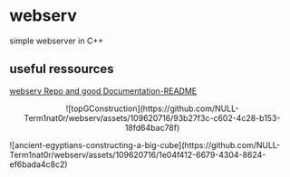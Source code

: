 # webserv
simple webserver in C++

## useful ressources

[webserv Repo and good Documentation-README](https://github.com/Kaydooo/Webserv_42)
<p align="center">
![topGConstruction](https://github.com/NULL-Term1nat0r/webserv/assets/109620716/93b27f3c-c602-4c28-b153-18fd64bac78f)
</p>
![ancient-egyptians-constructing-a-big-cube](https://github.com/NULL-Term1nat0r/webserv/assets/109620716/1e04f412-6679-4304-8624-ef6bada4c8c2)

